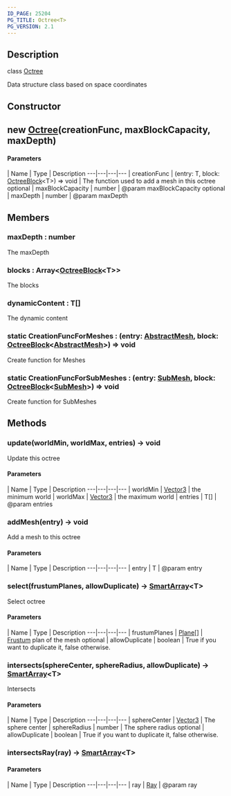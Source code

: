 ```yaml
---
ID_PAGE: 25204
PG_TITLE: Octree<T>
PG_VERSION: 2.1
---
```

## Description

class [Octree](/classes/2.4/Octree)

Data structure class based on space coordinates

## Constructor

## new [Octree](/classes/2.4/Octree)(creationFunc, maxBlockCapacity, maxDepth)



#### Parameters
 | Name | Type | Description
---|---|---|---
 | creationFunc | (entry: T, block: [OctreeBlock](/classes/2.4/OctreeBlock)&lt;T&gt;) =&gt; void |    The function used to add a mesh in this octree
optional | maxBlockCapacity | number |    @param maxBlockCapacity
optional | maxDepth | number |    @param maxDepth
## Members

### maxDepth : number

The maxDepth

### blocks : Array&lt;[OctreeBlock](/classes/2.4/OctreeBlock)&lt;T&gt;&gt;

The blocks

### dynamicContent : T[]

The dynamic content

### static CreationFuncForMeshes : (entry: [AbstractMesh](/classes/2.4/AbstractMesh), block: [OctreeBlock](/classes/2.4/OctreeBlock)&lt;[AbstractMesh](/classes/2.4/AbstractMesh)&gt;) =&gt; void

Create function for Meshes

### static CreationFuncForSubMeshes : (entry: [SubMesh](/classes/2.4/SubMesh), block: [OctreeBlock](/classes/2.4/OctreeBlock)&lt;[SubMesh](/classes/2.4/SubMesh)&gt;) =&gt; void

Create function for SubMeshes

## Methods

### update(worldMin, worldMax, entries) &rarr; void

Update this octree

#### Parameters
 | Name | Type | Description
---|---|---|---
 | worldMin | [Vector3](/classes/2.4/Vector3) |    the minimum world
 | worldMax | [Vector3](/classes/2.4/Vector3) |    the maximum world
 | entries | T[] |    @param entries
### addMesh(entry) &rarr; void

Add a mesh to this octree

#### Parameters
 | Name | Type | Description
---|---|---|---
 | entry | T |    @param entry

### select(frustumPlanes, allowDuplicate) &rarr; [SmartArray](/classes/2.4/SmartArray)&lt;T&gt;

Select octree

#### Parameters
 | Name | Type | Description
---|---|---|---
 | frustumPlanes | [Plane](/classes/2.4/Plane)[] |    [Frustum](/classes/2.4/Frustum) plan of the mesh
optional | allowDuplicate | boolean |    True if you want to duplicate it, false otherwise.
### intersects(sphereCenter, sphereRadius, allowDuplicate) &rarr; [SmartArray](/classes/2.4/SmartArray)&lt;T&gt;

Intersects

#### Parameters
 | Name | Type | Description
---|---|---|---
 | sphereCenter | [Vector3](/classes/2.4/Vector3) |    The sphere center
 | sphereRadius | number |    The sphere radius
optional | allowDuplicate | boolean |    True if you want to duplicate it, false otherwise.
### intersectsRay(ray) &rarr; [SmartArray](/classes/2.4/SmartArray)&lt;T&gt;



#### Parameters
 | Name | Type | Description
---|---|---|---
 | ray | [Ray](/classes/2.4/Ray) |    @param ray

